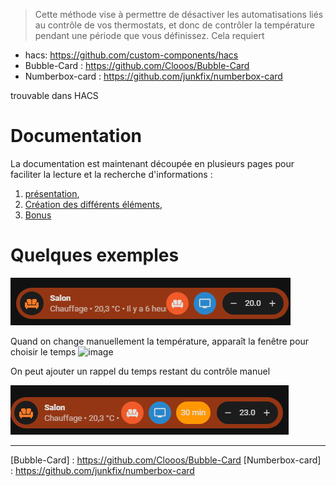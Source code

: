 


> Cette méthode vise à permettre de désactiver les automatisations liés au contrôle de vos thermostats, et donc de contrôler la température pendant une période que vous définissez.
Cela requiert 
- hacs: https://github.com/custom-components/hacs
- Bubble-Card : https://github.com/Clooos/Bubble-Card
- Numberbox-card : https://github.com/junkfix/numberbox-card

trouvable dans HACS


# Documentation

La documentation est maintenant découpée en plusieurs pages pour faciliter la lecture et la recherche d'informations :
1. [présentation](documentation/presentation.md),
3. [Création des différents éléments](documentation/creation.md),
4. [Bonus](documentation/bonus.md)


# Quelques exemples 



![image](images/bubblecard.png)

Quand on change manuellement la température, apparaît la fenêtre pour choisir le temps
![image](images/numbercardboxcard.png)

On peut ajouter un rappel du temps restant du contrôle manuel

![image](images/controle.png)

***

[hacs]: https://github.com/custom-components/hacs
[Bubble-Card] : https://github.com/Clooos/Bubble-Card
[Numberbox-card] : https://github.com/junkfix/numberbox-card